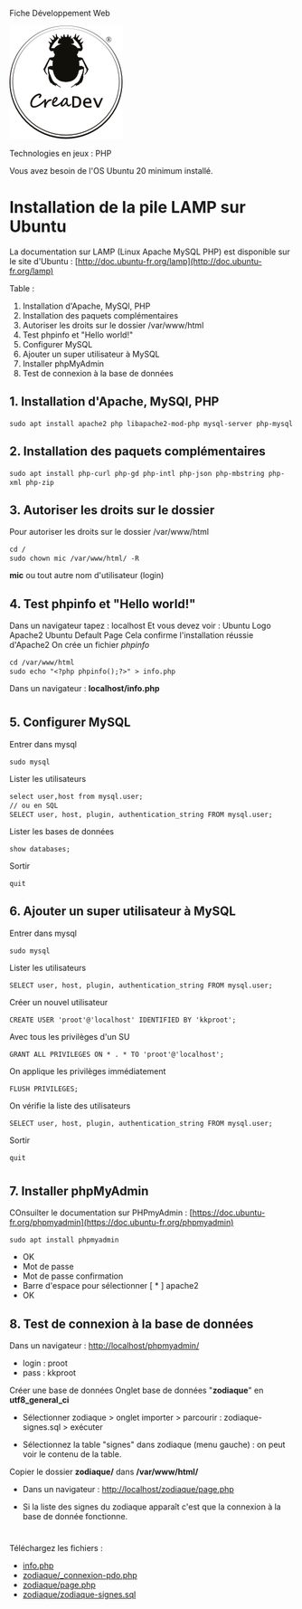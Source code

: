 Fiche Développement Web

[![CreaDev](logo-creadev-210207-R-200.png)](http://www.creadev.ninja/)

Technologies en jeux : PHP

Vous avez besoin de l'OS Ubuntu 20 minimum installé. 

# Installation de la pile LAMP sur Ubuntu

La documentation sur LAMP (Linux Apache MySQL PHP) est disponible sur le site d'Ubuntu : [http://doc.ubuntu-fr.org/lamp](http://doc.ubuntu-fr.org/lamp)

Table :
1. Installation d'Apache, MySQl, PHP
2. Installation des paquets complémentaires
3. Autoriser les droits sur le dossier /var/www/html
4. Test phpinfo et "Hello world!"
5. Configurer MySQL
6. Ajouter un super utilisateur à MySQL
7. Installer phpMyAdmin
8. Test de connexion à la base de données

## 1. Installation d'Apache, MySQl, PHP
    sudo apt install apache2 php libapache2-mod-php mysql-server php-mysql

## 2. Installation des paquets complémentaires
    sudo apt install php-curl php-gd php-intl php-json php-mbstring php-xml php-zip

## 3. Autoriser les droits sur le dossier 
Pour autoriser les droits sur le dossier /var/www/html

    cd /
    sudo chown mic /var/www/html/ -R
**mic** ou tout autre nom d'utilisateur (login)

## 4. Test phpinfo et "Hello world!"
Dans un navigateur tapez : localhost
Et vous devez voir : Ubuntu Logo Apache2 Ubuntu Default Page 
Cela confirme l'installation réussie d'Apache2
On crée un fichier *phpinfo*

    cd /var/www/html
    sudo echo "<?php phpinfo();?>" > info.php   
Dans un navigateur : **localhost/info.php**
#
## 5. Configurer MySQL
Entrer dans mysql

    sudo mysql

Lister les utilisateurs

    select user,host from mysql.user;
    // ou en SQL
    SELECT user, host, plugin, authentication_string FROM mysql.user;
Lister les bases de données

    show databases;

Sortir

    quit

## 6. Ajouter un super utilisateur à MySQL
Entrer dans mysql

    sudo mysql
Lister les utilisateurs

    SELECT user, host, plugin, authentication_string FROM mysql.user;

Créer un nouvel utilisateur

    CREATE USER 'proot'@'localhost' IDENTIFIED BY 'kkproot';

Avec tous les privilèges d'un SU

    GRANT ALL PRIVILEGES ON * . * TO 'proot'@'localhost';

On applique les privilèges immédiatement

    FLUSH PRIVILEGES;

On vérifie la liste des utilisateurs

    SELECT user, host, plugin, authentication_string FROM mysql.user;

Sortir

    quit
#
## 7. Installer phpMyAdmin
COnsuilter le documentation sur PHPmyAdmin : [https://doc.ubuntu-fr.org/phpmyadmin](https://doc.ubuntu-fr.org/phpmyadmin)

    sudo apt install phpmyadmin
- OK
- Mot de passe
- Mot de passe confirmation
- Barre d'espace pour sélectionner [ * ] apache2
- OK

## 8. Test de connexion à la base de données
Dans un navigateur : [http://localhost/phpmyadmin/](localhost/phpmyadmin/)
- login : proot
- pass : kkproot

Créer une base de données
    Onglet base de données "**zodiaque**" en **utf8_general_ci**

- Sélectionner zodiaque > onglet importer > parcourir : zodiaque-signes.sql > exécuter

- Sélectionnez la table "signes" dans zodiaque (menu gauche) : on peut voir le contenu de la table.

Copier le dossier **zodiaque/** dans **/var/www/html/**

- Dans un navigateur : [http://localhost/zodiaque/page.php](localhost/zodiaque/page.php)

- Si la liste des signes du zodiaque apparaît c'est que la connexion à la base de donnée fonctionne.

#
Téléchargez les fichiers :

- [info.php](files/info.php)
- [zodiaque/_connexion-pdo.php](files/zodiaque/_connexion-pdo.php)
- [zodiaque/page.php](files/zodiaque/page.php)
- [zodiaque/zodiaque-signes.sql](files/zodiaque/zodiaque-signes.sql)